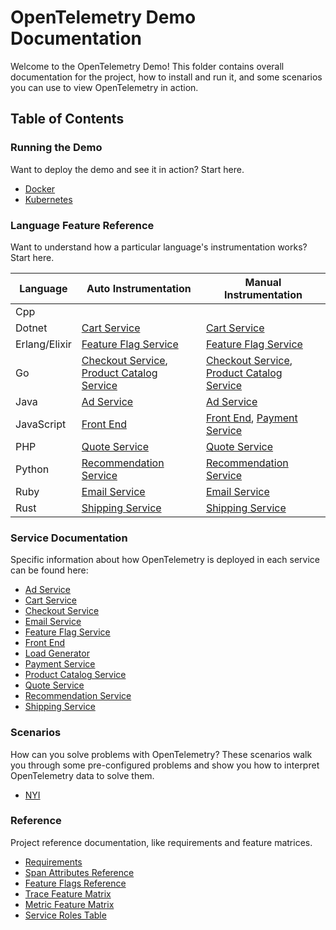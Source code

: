 # OpenTelemetry Demo Documentation

Welcome to the OpenTelemetry Demo! This folder contains overall documentation
for the project, how to install and run it, and some scenarios you can use to
view OpenTelemetry in action.

## Table of Contents

### Running the Demo

Want to deploy the demo and see it in action? Start here.

- [Docker](./docker_deployment.md)
- [Kubernetes](./kubernetes_deployment.md)

### Language Feature Reference

Want to understand how a particular language's instrumentation works? Start
here.

| Language      | Auto Instrumentation                                                                                                | Manual Instrumentation                                                                                              |
|---------------|---------------------------------------------------------------------------------------------------------------------|---------------------------------------------------------------------------------------------------------------------|
| Cpp           |                                                                                                                     |                                                                                                                     |
| Dotnet        | [Cart Service](./services/cartservice.md)                                                                           | [Cart Service](./services/cartservice.md)                                                                           |
| Erlang/Elixir | [Feature Flag Service](./services/featureflagservice.md)                                                            | [Feature Flag Service](./services/featureflagservice.md)                                                            |
| Go            | [Checkout Service](./services/checkoutservice.md), [Product Catalog Service]( ./services/productcatalogservice.md ) | [Checkout Service](./services/checkoutservice.md), [Product Catalog Service]( ./services/productcatalogservice.md ) |
| Java          | [Ad Service](./services/adservice.md)                                                                               | [Ad Service](./services/adservice.md)                                                                               |
| JavaScript    | [Front End]( ./services/frontend.md )                                                                               | [Front End](./services/frontend.md), [Payment Service](./services/paymentservice.md)                                |
| PHP           | [Quote Service](./services/quoteservice.md)                                                                         | [Quote Service](./services/quoteservice.md)                                                                         |
| Python        | [Recommendation Service](./services/recommendationservice.md)                                                       | [Recommendation Service](./services/recommendationservice.md)                                                       |
| Ruby          | [Email Service](./services/emailservice.md)                                                                         | [Email Service](./services/emailservice.md)                                                                         |
| Rust          | [Shipping Service](./services/shippingservice.md)                                                                   | [Shipping Service](./services/shippingservice.md)                                                                   |

### Service Documentation

Specific information about how OpenTelemetry is deployed in each service can be
found here:

- [Ad Service](./services/adservice.md)
- [Cart Service](./services/cartservice.md)
- [Checkout Service](./services/checkoutservice.md)
- [Email Service](./services/emailservice.md)
- [Feature Flag Service](./services/featureflagservice.md)
- [Front End](./services/frontend.md)
- [Load Generator](./services/loadgenerator.md)
- [Payment Service](./services/paymentservice.md)
- [Product Catalog Service](./services/productcatalogservice.md)
- [Quote Service](./services/quoteservice.md)
- [Recommendation Service](./services/recommendationservice.md)
- [Shipping Service](./services/shippingservice.md)

### Scenarios

How can you solve problems with OpenTelemetry? These scenarios walk you through
some pre-configured problems and show you how to interpret OpenTelemetry data to
solve them.

- [NYI](./README.md)

### Reference

Project reference documentation, like requirements and feature matrices.

- [Requirements](./requirements/)
- [Span Attributes Reference](./manual_span_attributes.md)
- [Feature Flags Reference](./feature_flags.md)
- [Trace Feature Matrix](./trace_service_features.md)
- [Metric Feature Matrix](./metric_service_features.md)
- [Service Roles Table](./service_table.md)
